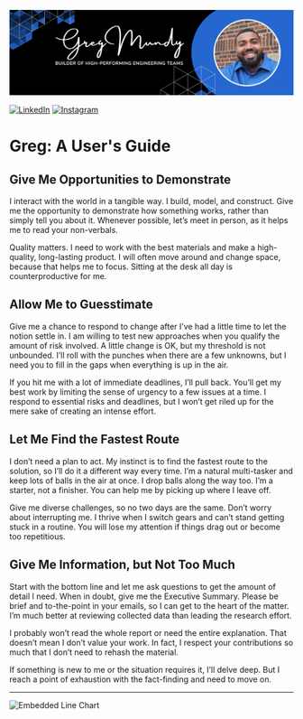 ![Banner](./profile/banner.png)

[![LinkedIn](https://img.shields.io/badge/LinkedIn-%230077B5.svg?&style=flat-square&logo=linkedin&logoColor=white)](https://www.linkedin.com/in/gemundy) [![Instagram](https://img.shields.io/badge/Instagram-%23E4405F.svg?&style=flat-square&logo=instagram&logoColor=white)](https://www.instagram.com/iamgregmundy)

# Greg: A User's Guide

## Give Me Opportunities to Demonstrate

I interact with the world in a tangible way. I build, model, and construct. Give me the opportunity to
demonstrate how something works, rather than simply tell you about it. Whenever possible, let’s meet
in person, as it helps me to read your non-verbals.

Quality matters. I need to work with the best materials and make a high-quality, long-lasting product. I
will often move around and change space, because that helps me to focus. Sitting at the desk all day is
counterproductive for me.

## Allow Me to Guesstimate

Give me a chance to respond to change after I’ve had a little time to let the notion settle in. I am willing
to test new approaches when you qualify the amount of risk involved. A little change is OK, but my
threshold is not unbounded. I’ll roll with the punches when there are a few unknowns, but I need you to
fill in the gaps when everything is up in the air.

If you hit me with a lot of immediate deadlines, I’ll pull back. You’ll get my best work by limiting the
sense of urgency to a few issues at a time. I respond to essential risks and deadlines, but I won’t get
riled up for the mere sake of creating an intense effort.

## Let Me Find the Fastest Route

I don’t need a plan to act. My instinct is to find the fastest route to the solution, so I’ll do it a different
way every time. I’m a natural multi-tasker and keep lots of balls in the air at once. I drop balls along the
way too. I’m a starter, not a finisher. You can help me by picking up where I leave off.

Give me diverse challenges, so no two days are the same. Don’t worry about interrupting me. I thrive
when I switch gears and can’t stand getting stuck in a routine. You will lose my attention if things drag
out or become too repetitious.

## Give Me Information, but Not Too Much

Start with the bottom line and let me ask questions to get the amount of detail I need. When in doubt,
give me the Executive Summary. Please be brief and to-the-point in your emails, so I can get to the
heart of the matter. I’m much better at reviewing collected data than leading the research effort.

I probably won’t read the whole report or need the entire explanation. That doesn’t mean I don’t value
your work. In fact, I respect your contributions so much that I don’t need to rehash the material.

If something is new to me or the situation requires it, I’ll delve deep. But I reach a point of exhaustion
with the fact-finding and need to move on.

---

![Embedded Line Chart](https://github-readme-stats.vercel.app/api?username=gregmundy)
